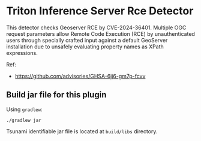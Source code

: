 # Triton Inference Server Rce Detector

This detector checks Geoserver RCE by CVE-2024-36401.
Multiple OGC request parameters allow Remote Code Execution (RCE)
by unauthenticated users through specially crafted input against
a default GeoServer installation due to unsafely evaluating property
names as XPath expressions.

Ref:

- https://github.com/advisories/GHSA-6jj6-gm7p-fcvv

## Build jar file for this plugin

Using `gradlew`:

```shell
./gradlew jar
```

Tsunami identifiable jar file is located at `build/libs` directory.
